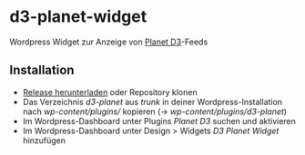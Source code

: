 # d3-planet-widget
Wordpress Widget zur Anzeige von [Planet D3](https://planet.dnddeutsch.de)-Feeds

## Installation
* [Release herunterladen](https://github.com/nesges/d3-planet-widget/releases) oder Repository klonen
* Das Verzeichnis *d3-planet* aus *trunk* in deiner Wordpress-Installation nach *wp-content/plugins/* kopieren (-> *wp-content/plugins/d3-planet*)
* Im Wordpress-Dashboard unter Plugins *Planet D3* suchen und aktivieren
* Im Wordpress-Dashboard unter Design > Widgets *D3 Planet Widget* hinzufügen
